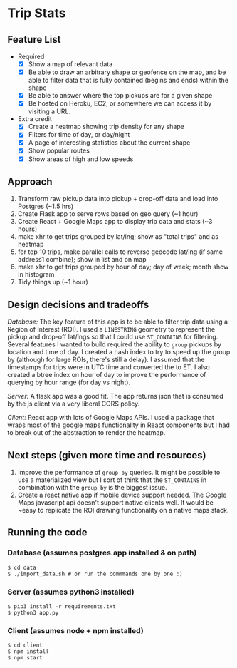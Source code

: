 # Trip Stats

## Feature List
- Required
  - [x] Show a map of relevant data
  - [x] Be able to draw an arbitrary shape or geofence on the map, and be able to filter data that is fully ­contained ​(begins and ends) within the shape
  - [x] Be able to answer where the top pickups are for a given shape
  - [x] Be hosted on Heroku, EC2, or somewhere we can access it by visiting a URL.
- Extra credit
  - [x] Create a heatmap showing trip density for any shape
  - [x] Filters for time of day, or day/night
  - [x] A page of interesting statistics about the current shape
  - [x] Show popular routes
  - [x] Show areas of high and low speeds

## Approach
1. Transform raw pickup data into pickup + drop-off data and load into Postgres (~1.5 hrs)
3. Create Flask app to serve rows based on geo query (~1 hour)
4. Create React + Google Maps app to display trip data and stats (~3 hours)
  1. make xhr to get trips grouped by lat/lng; show as "total trips" and as heatmap
  1. for top 10 trips, make parallel calls to reverse geocode lat/lng (if same address1 combine); show in list and on map
  1. make xhr to get trips grouped by hour of day; day of week; month show in histogram
5. Tidy things up (~1 hour)

## Design decisions and tradeoffs
*Database:* The key feature of this app is to be able to filter trip data using a Region of Interest (ROI). I used a `LINESTRING` geometry to represent the pickup and drop-off lat/lngs so that I could use `ST_CONTAINS` for filtering. Several features I wanted to build required the ability to `group` pickups by location and time of day. I created a hash index to try to speed up the group by (although for large ROIs, there's still a delay). I assumed that the timestamps for trips were in UTC time and converted the to ET. I also created a btree index on hour of day to improve the performance of querying by hour range (for day vs night).

*Server:* A flask app was a good fit. The app returns json that is consumed by the js client via a very liberal CORS policy.

*Client:* React app with lots of Google Maps APIs. I used a package that wraps most of the google maps functionality in React components but I had to break out of the abstraction to render the heatmap.

## Next steps (given more time and resources)
1. Improve the performance of `group by` queries. It might be possible to use a materialized view but I sort of think that the `ST_CONTAINS` in combination with the `group by` is the biggest issue.
2. Create a react native app if mobile device support needed. The Google Maps javascript api doesn't support native clients well. It would be ~easy to replicate the ROI drawing functionality on a native maps stack.

## Running the code

### Database (assumes postgres.app installed & on path)
    $ cd data
    $ ./import_data.sh # or run the commmands one by one :)

### Server (assumes python3 installed)
    $ pip3 install -r requirements.txt
    $ python3 app.py

### Client (assumes node + npm installed)
    $ cd client
    $ npm install
    $ npm start
